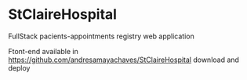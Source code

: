 # StClaireHospital
FullStack pacients-appointments registry web application

Ftont-end available in https://github.com/andresamayachaves/StClaireHospital
download and deploy
